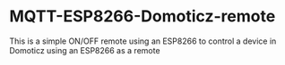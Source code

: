 # MQTT-ESP8266-Domoticz-remote
This is a simple ON/OFF remote using an ESP8266 to control a device in Domoticz using an ESP8266 as a remote
